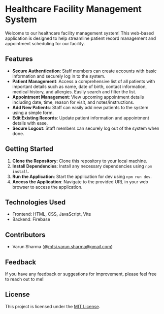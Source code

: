 # Healthcare Facility Management System

Welcome to our healthcare facility management system! This web-based application is designed to help streamline patient record management and appointment scheduling for our facility.

## Features

- **Secure Authentication**: Staff members can create accounts with basic information and securely log in to the system.
- **Patient Management**: Access a comprehensive list of all patients with important details such as name, date of birth, contact information, medical history, and allergies. Easily search and filter the list.
- **Appointment Management**: View upcoming appointment details including date, time, reason for visit, and notes/instructions.
- **Add New Patients**: Staff can easily add new patients to the system using a simple form.
- **Edit Existing Records**: Update patient information and appointment details with ease.
- **Secure Logout**: Staff members can securely log out of the system when done.

## Getting Started

1. **Clone the Repository**: Clone this repository to your local machine.
2. **Install Dependencies**: Install any necessary dependencies using `npm install`.
3. **Run the Application**: Start the application for dev using `npm run dev`.
4. **Access the Application**: Navigate to the provided URL in your web browser to access the application.

## Technologies Used

- Frontend: HTML, CSS, JavaScript, Vite
- Backend: Firebase

## Contributors

- Varun Sharma (@mfsi.varun.sharma@gmail.com)

## Feedback

If you have any feedback or suggestions for improvement, please feel free to reach out to me!

## License

This project is licensed under the [MIT License](LICENSE).
